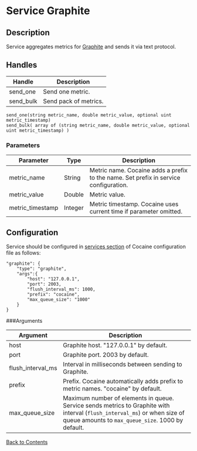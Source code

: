 # Service Graphite
## Description
Service aggregates metrics for [Graphite](http://graphite.wikidot.com/) and sends it via text protocol.

## Handles
| Handle | Description |
|--------|-------------|
|send_one|Send one metric.|
|send_bulk|Send pack of metrics.|

```
send_one(string metric_name, double metric_value, optional uint metric_timestamp)
send_bulk( array of (string metric_name, double metric_value, optional uint metric_timestamp) )
```

### Parameters
|Parameter|Type|Description|
|---------|----|-----------|
|metric_name|String|Metric name. Cocaine adds a prefix to the name. Set prefix in service configuration.|
|metric_value|Double|Metric value.|
|metric_timestamp|Integer|Metric timestamp. Cocaine uses current time if parameter omitted.|

## Configuration
Service should be configured in [services section](../maintenance_server_configuration.md#services) of Cocaine configuration file as follows:  

```
"graphite": {
    "type": "graphite",
    "args":{
        "host": "127.0.0.1",
        "port": 2003,
        "flush_interval_ms": 1000,
        "prefix": "cocaine",
        "max_queue_size": "1000"
    }
}
```

###Arguments

|Argument|Description|
|--------|-----------|
|host|Graphite host. "127.0.0.1" by default.|
|port|Graphite port. 2003 by default.|
|flush_interval_ms|Interval in milliseconds between sending to Graphite.|
|prefix|Prefix. Cocaine automatically adds prefix to metric names. "cocaine" by default.|
|max_queue_size|Maximum number of elements in queue. Service sends metrics to Graphite with interval (``flush_interval_ms``) or when size of queue amounts to ``max_queue_size``. 1000 by default.|

[Back to Contents](../contents.md)

